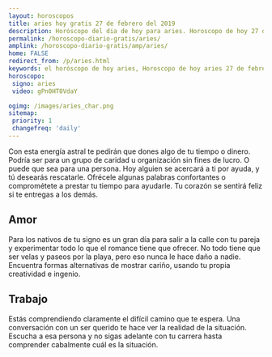 ```yaml
---
layout: horoscopos
title: aries hoy gratis 27 de febrero del 2019 
description: Horóscopo del dia de hoy para aries. Horoscopo de hoy 27 de febrero del 2019. Las predicciones de amor, trabajo, vida personal gratis.
permalink: /horoscopo-diario-gratis/aries/
amplink: /horoscopo-diario-gratis/amp/aries/
home: FALSE
redirect_from: /p/aries.html
keywords: el horóscopo de hoy aries, Horoscopo de hoy aries 27 de febrero del 2019,horóscopo del día,horoscopo del dia de hoy,horoscopo de hoy,horoscopo de hoy aries,aries hoy,signos zodiacales,horóscopo de hoy,horoscopos de hoy,horoscopo aries hoy,horoscopo de aries de hoy,horóscopo de hoy aries,horoscopos,aries de hoy,los horoscopos de hoy,aries de hoy,aries 27 de febrero del 2019,signos zodiacales 2019, el horoscopo de hoy
horoscopo:
 signo: aries
 video: gPn0HT0VdaY

ogimg: /images/aries_char.png
sitemap:
 priority: 1
 changefreq: 'daily'
---
```



Con esta energía astral te pedirán que dones algo de tu tiempo o dinero. Podría ser para un grupo de caridad u organización sin fines de lucro. O puede que sea para una persona. Hoy alguien se acercará a ti por ayuda, y tú desearás rescatarle. Ofrécele algunas palabras confortantes o comprométete a prestar tu tiempo para ayudarle. Tu corazón se sentirá feliz si te entregas a los demás.

## Amor

Para los nativos de tu signo es un gran día para salir a la calle con tu pareja y experimentar todo lo que el romance tiene que ofrecer. No todo tiene que ser velas y paseos por la playa, pero eso nunca le hace daño a nadie. Encuentra formas alternativas de mostrar cariño, usando tu propia creatividad e ingenio.

## Trabajo

Estás comprendiendo claramente el difícil camino que te espera. Una conversación con un ser querido te hace ver la realidad de la situación. Escucha a esa persona y no sigas adelante con tu carrera hasta comprender cabalmente cuál es la situación.